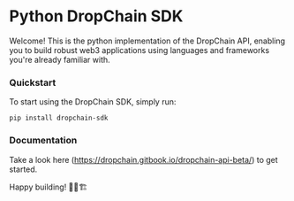 # Python DropChain SDK

Welcome! This is the python implementation of the DropChain API, enabling you to build robust web3 applications using languages and frameworks you're already familiar with. 


### Quickstart

To start using the DropChain SDK, simply run:

``` pip install dropchain-sdk ```

### Documentation

Take a look here (https://dropchain.gitbook.io/dropchain-api-beta/) to get started.

Happy building! 👷‍♂️🏗

